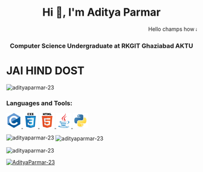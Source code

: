 


<h1 align="center">Hi 👋, I'm Aditya Parmar</h1>
<marquee>
Hello champs how are you 
</marquee>
<h3 align="center">Computer Science Undergraduate at RKGIT Ghaziabad AKTU</h3>
<h1> JAI HIND DOST</h1>
<p align="left"> <img src="https://komarev.com/ghpvc/?username=adityaparmar-23&label=Profile%20views&color=0e75b6&style=flat" alt="adityaparmar-23" /> </p>

<p align="left">
</p>

<h3 align="left">Languages and Tools:</h3>
<p align="left"> <a href="https://www.cprogramming.com/" target="_blank" rel="noreferrer"> <img src="https://raw.githubusercontent.com/devicons/devicon/master/icons/c/c-original.svg" alt="c" width="40" height="40"/> </a> <a href="https://www.w3schools.com/css/" target="_blank" rel="noreferrer"> <img src="https://raw.githubusercontent.com/devicons/devicon/master/icons/css3/css3-original-wordmark.svg" alt="css3" width="40" height="40"/> </a> <a href="https://www.w3.org/html/" target="_blank" rel="noreferrer"> <img src="https://raw.githubusercontent.com/devicons/devicon/master/icons/html5/html5-original-wordmark.svg" alt="html5" width="40" height="40"/> </a> <a href="https://www.java.com" target="_blank" rel="noreferrer"> <img src="https://raw.githubusercontent.com/devicons/devicon/master/icons/java/java-original.svg" alt="java" width="40" height="40"/> </a> <a href="https://www.python.org" target="_blank" rel="noreferrer"> <img src="https://raw.githubusercontent.com/devicons/devicon/master/icons/python/python-original.svg" alt="python" width="40" height="40"/> </a> </p>

<p><img align="left" src="https://github-readme-stats.vercel.app/api/top-langs?username=adityaparmar-23&show_icons=true&locale=en&layout=compact" alt="adityaparmar-23" /></p>

<p>&nbsp;<img align="center" src="https://github-readme-stats.vercel.app/api?username=adityaparmar-23&show_icons=true&locale=en" alt="adityaparmar-23" /></p>

<p><img align="center" src="https://github-readme-streak-stats.herokuapp.com/?user=adityaparmar-23&" alt="adityaparmar-23" /></p>


<p align="left"> <a href="https://github.com/ryo-ma/github-profile-trophy"><img src="https://github-profile-trophy.vercel.app/?username=abhishek-kumar-21" alt="AdityaParmar-23" /></a> </p>


 





